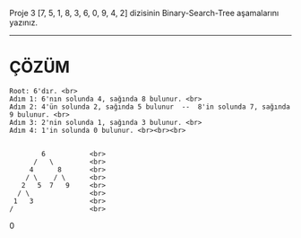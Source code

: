 Proje 3
[7, 5, 1, 8, 3, 6, 0, 9, 4, 2] dizisinin Binary-Search-Tree aşamalarını yazınız.

***********************************************************************************************

# ÇÖZÜM

    Root: 6'dır. <br>
    Adım 1: 6'nın solunda 4, sağında 8 bulunur. <br> 
    Adım 2: 4'ün solunda 2, sağında 5 bulunur  --  8'in solunda 7, sağında 9 bulunur. <br>
    Adım 3: 2'nin solunda 1, sağında 3 bulunur. <br>
    Adım 4: 1'in solunda 0 bulunur. <br><br><br>


            6           <br>
          /   \         <br>
         4      8       <br>
        / \    / \      <br>
       2   5  7   9     <br>
      / \               <br>
     1   3              <br>
    /                   <br>
   0